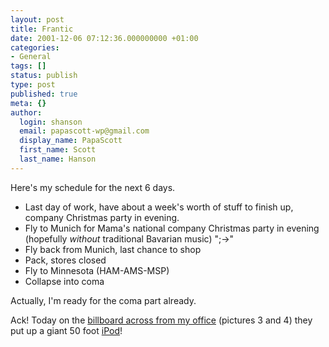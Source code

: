 ```yaml
---
layout: post
title: Frantic
date: 2001-12-06 07:12:36.000000000 +01:00
categories:
- General
tags: []
status: publish
type: post
published: true
meta: {}
author:
  login: shanson
  email: papascott-wp@gmail.com
  display_name: PapaScott
  first_name: Scott
  last_name: Hanson
---
```

<p>Here's my schedule for the next 6 days. </p>
<ul>
<li>Last day of work, have about a week's worth of stuff to finish up, company Christmas party in evening.
</li>
<li>Fly to Munich for Mama's national company Christmas party in evening (hopefully <i>without</i> traditional Bavarian music) ";->"
</li>
<li>Fly back from Munich, last chance to shop
</li>
<li>Pack, stores closed
</li>
<li>Fly to Minnesota (HAM-AMS-MSP)
</li>
<li>Collapse into coma</li>
</ul>
<p>Actually, I'm ready for the coma part already.</p>
<p>Ack! Today on the <a href="http://www.bildarchiv-hamburg.de/hamburg/strassen/millerntor/index2.htm">billboard across from my office</a> (pictures 3 and 4) they put up a giant 50 foot <a href="http://www.apple.com/ipod/">iPod</a>!</p>
